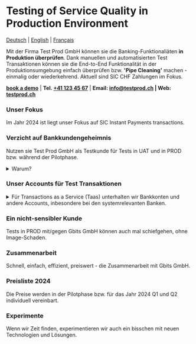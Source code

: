 
# Testing of Service Quality in Production Environment
[Deutsch](https://www.example.org/) | [English](https://www.example.org/) | [Français](https://www.example.org/)  

Mit der Firma Test Prod GmbH können sie die Banking-Funktionaliäten __in Produktion überprüfen__. Dank manuellen und automatisierten Test Transaktionen können sie die End-to-End Funktionalität in der Produktionsumgebung einfach überprüfen bzw. __'Pipe Cleaning'__ machen - einmalig oder wiederkehrend. Aktuell sind SIC CHF Zahlungen im Fokus.


__[book a demo](https://www.example.org/)__ | __Tel. <a href="tel:+41789230003">+41 123 45 67</a>__ | __Email: info@testprod.ch | Web: <a href="">testprod.ch</a>__  

<!-- ### Video

Test:

https://github.com/gbits-io/.github/assets/110880/cc9eda98-6a1d-42c7-a9ec-c1773b78791d
-->


### Unser Fokus
Im Jahr 2024 ist liegt unser Fokus auf SIC Instant Payments transactions.  

### Verzicht auf Bankkundengeheimnis
Nutzen sie Test Prod GmbH als Testkunde für Tests in UAT und in PROD bzw. während der Pilotphase. 
   <details>
   <summary>Warum?</summary>
      <ol>
      <li>Test-Accounts in der Produktionsumgebung sind bei Audits ein Problem.</li>
      <li>Im Zusammenspiel mit einigen Plattformen dürfen in der Testumgebung keine Daten aus PROD verwendet werden.</li>
         </ol>
   </details>

### Unser Accounts für Test Transaktionen
   <details>
   <summary>Für Transactions as a Service (Taas) unterhalten wir Bankkonten und andere Accounts, inbesondere bei den systemrelevanten Banken.</summary>
      <br >
<table>
  <tr>
    <th>Bank</th>
     <th>Alias</th>
    <th>IBAN</th>
    <th>Beneficial Owner</th>
  </tr>
  <tr>
    <td>UBS (Schweiz) AG</td>
     <td>UBS-CHF-1</td>
    <td>CH23498322982 </td>
    <td>Gbits GmbH, Zürich</td>
  </tr>
  <tr>
    <td>Raiffeisenbank </td>
     <td>RAIF-CHF-1</td>
    <td>CH7373733737</td>
    <td>Gbits GmbH, Zürich</td>
  </tr>
     <tr>
    <td>Z&uuml;rcher Kantonalbank </td>
        <td>ZKB-CHF-1</td>
    <td>CH7373733737</td>
    <td>Gbits GmbH, Zürich</td>
  </tr>
     <tr>
    <td>PostFinance </td>
        <td>PF-ZKB-1</td>
    <td>CH7373733737</td>
    <td>Gbits GmbH, Zürich</td>
  </tr>
        <tr>
    <td>Credit Suisse </td>
           <td>CS-CHF-1</td>
    <td>CH7373733737</td>
    <td>Gbits GmbH, Zürich</td>
  </tr>
</table>
   </details>  

### Ein nicht-sensibler Kunde
Tests in PROD mit/gegen Gbits GmbH können auch mal schiefgehen, ohne Image-Schaden.  

### Zusammenarbeit 
Schnell, einfach, effizient, preiswert - die Zusammenarbeit mit Gbits GmbH.  

### Preisliste 2024
Die Preise werden in der Pilotphase bzw. für das Jahr 2024 Q1 und Q2 individuell vereinbart.

### Experimente
Wenn wir Zeit finden, experimentieren wir auch ein bisschen mit neuen Technologien und Lösungen.
